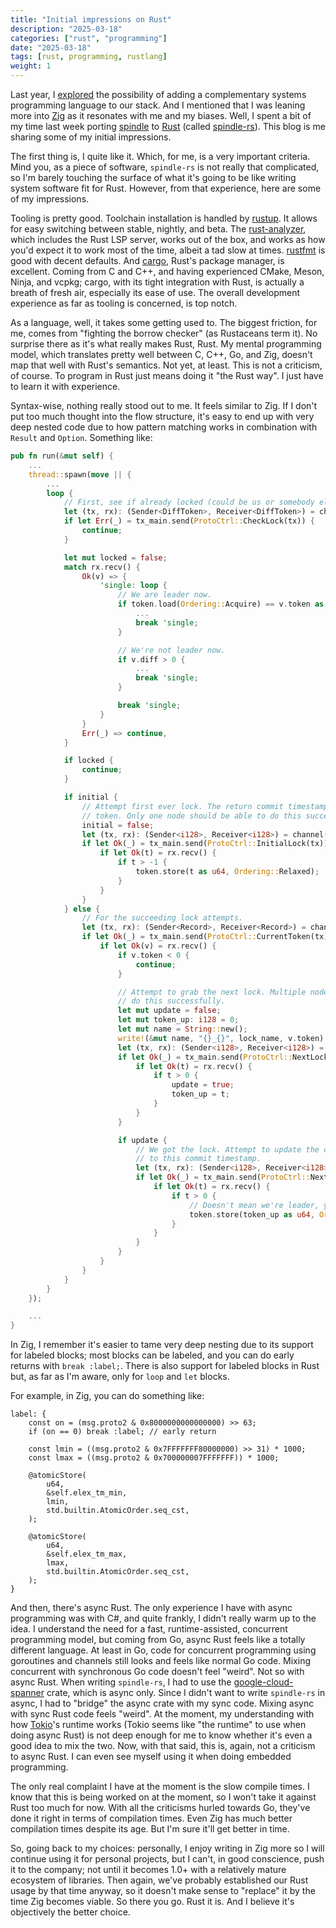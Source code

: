 ```yaml
---
title: "Initial impressions on Rust"
description: "2025-03-18"
categories: ["rust", "programming"]
date: "2025-03-18"
tags: [rust, programming, rustlang]
weight: 1
---
```


Last year, I [explored](/blog/2024-08-20-thoughts-on-newer-system-languages/) the possibility of adding a complementary systems programming language to our stack. And I mentioned that I was leaning more into [Zig](https://ziglang.org/) as it resonates with me and my biases. Well, I spent a bit of my time last week porting [spindle](https://github.com/flowerinthenight/spindle) to [Rust](https://www.rust-lang.org/) (called [spindle-rs](https://github.com/flowerinthenight/spindle-rs)). This blog is me sharing some of my initial impressions.

The first thing is, I quite like it. Which, for me, is a very important criteria. Mind you, as a piece of software, `spindle-rs` is not really that complicated, so I'm barely touching the surface of what it's going to be like writing system software fit for Rust. However, from that experience, here are some of my impressions.

Tooling is pretty good. Toolchain installation is handled by [rustup](https://github.com/rust-lang/rustup). It allows for easy switching between stable, nightly, and beta. The [rust-analyzer](https://github.com/rust-lang/rust-analyzer), which includes the Rust LSP server, works out of the box, and works as how you'd expect it to work most of the time, albeit a tad slow at times. [rustfmt](https://github.com/rust-lang/rustfmt) is good with decent defaults. And [cargo](https://github.com/rust-lang/cargo), Rust's package manager, is excellent. Coming from C and C++, and having experienced CMake, Meson, Ninja, and vcpkg; cargo, with its tight integration with Rust, is actually a breath of fresh air, especially its ease of use. The overall development experience as far as tooling is concerned, is top notch.

As a language, well, it takes some getting used to. The biggest friction, for me, comes from "fighting the borrow checker" (as Rustaceans term it). No surprise there as it's what really makes Rust, Rust. My mental programming model, which translates pretty well between C, C++, Go, and Zig, doesn't map that well with Rust's semantics. Not yet, at least. This is not a criticism, of course. To program in Rust just means doing it "the Rust way". I just have to learn it with experience.

Syntax-wise, nothing really stood out to me. It feels similar to Zig. If I don't put too much thought into the flow structure, it's easy to end up with very deep nested code due to how pattern matching works in combination with `Result` and `Option`. Something like:

```rust
pub fn run(&mut self) {
    ...
    thread::spawn(move || {
        ...
        loop {
            // First, see if already locked (could be us or somebody else).
            let (tx, rx): (Sender<DiffToken>, Receiver<DiffToken>) = channel();
            if let Err(_) = tx_main.send(ProtoCtrl::CheckLock(tx)) {
                continue;
            }

            let mut locked = false;
            match rx.recv() {
                Ok(v) => {
                    'single: loop {
                        // We are leader now.
                        if token.load(Ordering::Acquire) == v.token as u64 {
                            ...
                            break 'single;
                        }

                        // We're not leader now.
                        if v.diff > 0 {
                            ...
                            break 'single;
                        }

                        break 'single;
                    }
                }
                Err(_) => continue,
            }

            if locked {
                continue;
            }

            if initial {
                // Attempt first ever lock. The return commit timestamp will be our fencing
                // token. Only one node should be able to do this successfully.
                initial = false;
                let (tx, rx): (Sender<i128>, Receiver<i128>) = channel();
                if let Ok(_) = tx_main.send(ProtoCtrl::InitialLock(tx)) {
                    if let Ok(t) = rx.recv() {
                        if t > -1 {
                            token.store(t as u64, Ordering::Relaxed);
                        }
                    }
                }
            } else {
                // For the succeeding lock attempts.
                let (tx, rx): (Sender<Record>, Receiver<Record>) = channel();
                if let Ok(_) = tx_main.send(ProtoCtrl::CurrentToken(tx)) {
                    if let Ok(v) = rx.recv() {
                        if v.token < 0 {
                            continue;
                        }

                        // Attempt to grab the next lock. Multiple nodes could potentially
                        // do this successfully.
                        let mut update = false;
                        let mut token_up: i128 = 0;
                        let mut name = String::new();
                        write!(&mut name, "{}_{}", lock_name, v.token).unwrap();
                        let (tx, rx): (Sender<i128>, Receiver<i128>) = channel();
                        if let Ok(_) = tx_main.send(ProtoCtrl::NextLockInsert { name, tx }) {
                            if let Ok(t) = rx.recv() {
                                if t > 0 {
                                    update = true;
                                    token_up = t;
                                }
                            }
                        }

                        if update {
                            // We got the lock. Attempt to update the current token
                            // to this commit timestamp.
                            let (tx, rx): (Sender<i128>, Receiver<i128>) = channel();
                            if let Ok(_) = tx_main.send(ProtoCtrl::NextLockUpdate { token: token_up, tx }) {
                                if let Ok(t) = rx.recv() {
                                    if t > 0 {
                                        // Doesn't mean we're leader, yet.
                                        token.store(token_up as u64, Ordering::Relaxed);
                                    }
                                }
                            }
                        }
                    }
                }
            }
        }
    });

    ...
}
```

In Zig, I remember it's easier to tame very deep nesting due to its support for labeled blocks; most blocks can be labeled, and you can do early returns with `break :label;`. There is also support for labeled blocks in Rust but, as far as I'm aware, only for `loop` and `let` blocks.

For example, in Zig, you can do something like:

```zig
label: {
    const on = (msg.proto2 & 0x8000000000000000) >> 63;
    if (on == 0) break :label; // early return

    const lmin = ((msg.proto2 & 0x7FFFFFFF80000000) >> 31) * 1000;
    const lmax = ((msg.proto2 & 0x700000007FFFFFFF)) * 1000;

    @atomicStore(
        u64,
        &self.elex_tm_min,
        lmin,
        std.builtin.AtomicOrder.seq_cst,
    );

    @atomicStore(
        u64,
        &self.elex_tm_max,
        lmax,
        std.builtin.AtomicOrder.seq_cst,
    );
}
```

And then, there's async Rust. The only experience I have with async programming was with C#, and quite frankly, I didn't really warm up to the idea. I understand the need for a fast, runtime-assisted, concurrent programming model, but coming from Go, async Rust feels like a totally different language. At least in Go, code for concurrent programming using goroutines and channels still looks and feels like normal Go code. Mixing concurrent with synchronous Go code doesn't feel "weird". Not so with async Rust. When writing `spindle-rs`, I had to use the [google-cloud-spanner](https://crates.io/crates/google-cloud-spanner) crate, which is async only. Since I didn't want to write `spindle-rs` in async, I had to "bridge" the async crate with my sync code. Mixing async with sync Rust code feels "weird". At the moment, my understanding with how [Tokio](https://tokio.rs/)'s runtime works (Tokio seems like "the runtime" to use when doing async Rust) is not deep enough for me to know whether it's even a good idea to mix the two. Now, with that said, this is, again, not a criticism to async Rust. I can even see myself using it when doing embedded programming.

The only real complaint I have at the moment is the slow compile times. I know that this is being worked on at the moment, so I won't take it against Rust too much for now. With all the criticisms hurled towards Go, they've done it right in terms of compilation times. Even Zig has much better compilation times despite its age. But I'm sure it'll get better in time.

So, going back to my choices: personally, I enjoy writing in Zig more so I will continue using it for personal projects, but I can't, in good conscience, push it to the company; not until it becomes 1.0+ with a relatively mature ecosystem of libraries. Then again, we've probably established our Rust usage by that time anyway, so it doesn't make sense to "replace" it by the time Zig becomes viable. So there you go. Rust it is. And I believe it's objectively the better choice.

<br>
